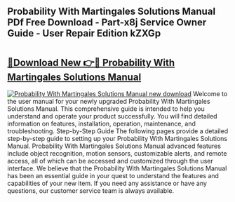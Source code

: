 ## Probability With Martingales Solutions Manual PDf Free Download - Part-x8j Service Owner Guide - User Repair Edition kZXGp

# <h2><a href="http://cf2159.oget.top/?id=Probability+With+Martingales+Solutions+Manual">🔗Download New 👉🔴 Probability With Martingales Solutions Manual</a></h2>

[![Probability With Martingales Solutions Manual new download](https://i.imgur.com/5g1atiW.png)](http://cf2159.oget.top/?id=Probability+With+Martingales+Solutions+Manual)
Welcome to the user manual for your newly upgraded Probability With Martingales Solutions Manual. This comprehensive guide is intended to help you understand and operate your product successfully. You will find detailed information on features, installation, operation, maintenance, and troubleshooting. Step-by-Step Guide The following pages provide a detailed step-by-step guide to setting up your Probability With Martingales Solutions Manual. Probability With Martingales Solutions Manual advanced features include object recognition, motion sensors, customizable alerts, and remote access, all of which can be accessed and customized through the user interface. We believe that the Probability With Martingales Solutions Manual has been an essential guide in your quest to understand the features and capabilities of your new item. If you need any assistance or have any questions, our customer service team is always available.
